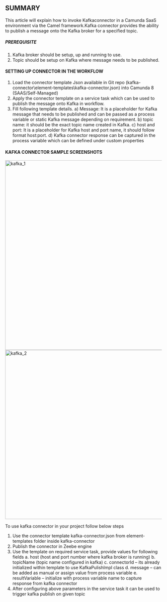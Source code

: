 ## SUMMARY
This article will explain how to invoke Kafkaconnector in a Camunda SaaS environment via the Camel framework.Kafka connector provides the ability to publish a message onto the Kafka broker for a specified topic.

##### **PREREQUISITE**
1. Kafka broker should be setup, up and running to use.
2. Topic should be setup on Kafka where message needs to be published.

#### **SETTING UP CONNECTOR IN THE WORKFLOW**
1) Load the connector template Json available in Git repo (kafka-connector\element-templates\kafka-connector.json) into Camunda 8 (SAAS/Self-Managed)
2) Apply the connector template on a service task which can be used to publish the message onto Kafka in workflow.
3) Fill following template details.
   a) Message: It is a placeholder for Kafka message that needs to be published and can be passed as a process variable or static Kafka message depending on requirement.
   b) topic name: it should be the exact topic name created in Kafka.
   c) host and port: It is a placeholder for Kafka host and port name, it should follow format host:port.
   d) Kafka connector response can be captured in the process variable which can be defined under custom properties
   
#### **KAFKA CONNECTOR SAMPLE SCREENSHOTS**



<img width="610" alt="kafka_1" src="https://github.com/CognizantOpenSource/Cognizant-Camunda-Connectors/assets/123737340/e110791a-0a6e-4cab-9599-5776e75dcd57">


<img width="544" alt="kafka_2" src="https://github.com/CognizantOpenSource/Cognizant-Camunda-Connectors/assets/123737340/668c7b07-de42-44bc-b88c-8822bf9238be">




To use kafka connector in your project follow below steps

1.	Use the connector template kafka-connector.json from element-templates folder inside kafka-connector
2.	Publish the connector in Zeebe engine
3.	Use the template on required service task, provide values for following fields
	a.	host (host and port number where kafka broker is running)
	b.	topicName (topic name configured in kafka)
	c.	connectorId – its already initialized within template to use KafkaPulishImpl class
	d.	message – can be added as manual or assign value from process variable 
e.	resultVariable – initialize with process variable name to capture response from kafka connector
4.	After configuring above parameters in the service task it can be used to trigger kafka publish on given topic

